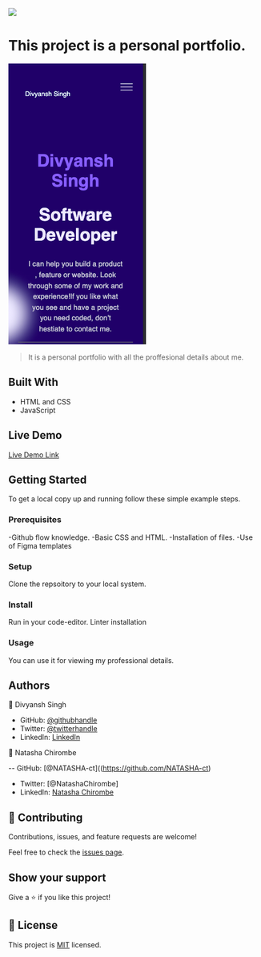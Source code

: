 ![](https://img.shields.io/badge/Microverse-blueviolet)

# This project is a personal portfolio.
![](resources/screen.png)
> It is a personal portfolio with all the proffesional details about me.


## Built With

- HTML and CSS
- JavaScript

## Live Demo

[Live Demo Link](https://divyanshthinks.github.io/Portfolio-Divyansh/)


## Getting Started




To get a local copy up and running follow these simple example steps.

### Prerequisites 
-Github flow knowledge.
-Basic CSS and HTML.
-Installation of files.
-Use of Figma templates

### Setup
Clone the repsoitory to your local system.

### Install
Run in your code-editor.
Linter installation

### Usage
You can use it for viewing my professional details.

## Authors

👤 Divyansh Singh

- GitHub: [@githubhandle](https://github.com/divyanshthinks)
- Twitter: [@twitterhandle](https://twitter.com/Devilstheory1)
- LinkedIn: [LinkedIn](https://www.linkedin.com/in/divyansh-singh-a78709157/)


👤 Natasha Chirombe

-- GitHub: [@NATASHA-ct]((https://github.com/NATASHA-ct)
- Twitter: [@NatashaChirombe]
- LinkedIn: [Natasha Chirombe](linkedin.com/in/natasha-chirombe-1531aa17b)



## 🤝 Contributing

Contributions, issues, and feature requests are welcome!

Feel free to check the [issues page](../../issues/).

## Show your support

Give a ⭐️ if you like this project!


## 📝 License

This project is [MIT](./MIT.md) licensed.

